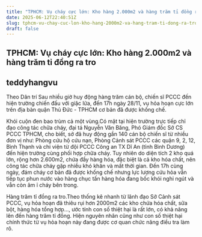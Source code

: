 ```yaml
---
title: "TPHCM: Vụ cháy cực lớn: Kho hàng 2.000m2 và hàng trăm tỉ đồng ra tro"
date: 2025-06-12T22:40:51Z
slug: tphcm-vu-chay-cuc-lon-kho-hang-2000m2-va-hang-tram-ti-dong-ra-tro
draft: false
---
```


## TPHCM: Vụ cháy cực lớn: Kho hàng 2.000m2 và hàng trăm tỉ đồng ra tro

## teddyhangvu

Theo Dân trí
Sau nhiều giờ huy động hàng trăm cán bộ, chiến sĩ PCCC đến hiện trường chiến đấu với giặc lửa, đến 17h ngày 28/11, vụ hỏa hoạn cực lớn trên địa bàn quận Thủ Đức - TPHCM cơ bản đã được khống chế.

Khói cuộn đen bao trùm cả một vùng.Có mặt tại hiện trường trực tiếp chỉ đạo công tác chữa cháy, đại tá Nguyễn Văn Băng, Phó Giám đốc Sở CS PCCC TPHCM, cho biết, sở đã huy động gần 140 cán bộ chiến sĩ từ nhiều đơn vị như: Phòng cứu hộ cứu nạn, Phòng Cảnh sát PCCC các quận 9, 2, 12, Bình Thạnh và chi viện từ đội PCCC Công an TX Dĩ An (tỉnh Bình Dương) đến hiện trường cùng phối hợp chữa cháy.
Tuy nhiên do diện tích 2 kho quá lớn, rộng hơn 2.600m2, chứa đầy hàng hóa, đặc biệt là cả kho hóa chất, nên công tác chữa cháy gặp nhiều khó khăn và mất thời gian. Đến 17h cùng ngày, đám cháy cơ bản đã được khống chế nhưng lực lượng cứu hỏa vẫn tiếp tục phun nước vào hàng chục tấn hàng hóa đang bốc khói nghi ngút và vẫn còn âm ỉ cháy bên trong.

Hàng trăm tỉ đồng ra tro.Theo thống kê nhanh từ lãnh đạo Sở Cảnh sát PCCC, vụ hỏa hoạn đã thiêu rụi hơn 2000m2 các kho chứa hóa chất, sữa bột, hàng hóa tổng hợp…, ước tính con số thiệt hại là rất lớn, có khả năng lên đến hàng trăm tỉ đồng.
Hiện nguyên nhân cũng như con số thiệt hại chính thức từ vụ hỏa hoạn này đang được cơ quan chức năng điều tra làm rõ.